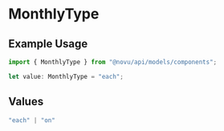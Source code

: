 # MonthlyType

## Example Usage

```typescript
import { MonthlyType } from "@novu/api/models/components";

let value: MonthlyType = "each";
```

## Values

```typescript
"each" | "on"
```